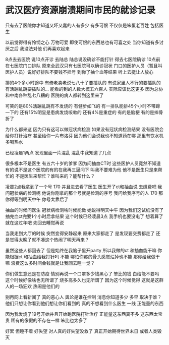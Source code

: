 # 武汉医疗资源崩溃期间市民的就诊记录

只有去了医院你才知道又坏又蠢的人有多少 有多可恨 不仅仅是笨蛋老百姓 包括医生

以前觉得得有怜悯之心 万物可爱 即使可恨的东西总也有可喜之处 当你知道有多讨厌之后 我没法对他
们再喜欢起来

8点去去医院 说10点开诊 去陆总 陆总说没确诊不能打针 得去七医院确诊 10点前在七医院门口排队
原来全武汉只有七医院可以确诊冠状 门口的医护人员（暂且叫医护人员）说好好排队不要钱不挂号
到你了抽个血等结果 听上去挺让人放心

排的4个多小时途中 有倚老卖老说七八十了要插队的 有说家里人不行的要插队的 有活蹦乱跳要插队的…
能看的到的人数大概五六百人 实际应该比这更多 因为总协和中南各种乱七八糟的 医院的病人都转到这里来了

可笑的是80%活蹦乱跳有不发烧的 有健步如飞的 有一排队能排45个小时不带蹲一下的 还有15%明显是患病发烧咳嗽的 还有4%是重症的 有的是脑梗 有的是摔骨折了

为什么都来这 因为只有这可以做冠状病检测 如果没有冠状病检测结果 没有医院会给你打针治疗 甚至给你一片布洛芬 因为他们会说我也不知道药在哪 那里有饮水机 多喝热水

已经凌晨1两点 发现里面一片混乱 混乱中我知道了几点

很多根本不是医生 有五六十岁的爹爹 因为问抽血CT时 这些医护人员竟然不知道 有的说不是这个医院的有的在我再三逼问下 叫我不要难为他 他不是医生只是来帮忙的 不是医生来帮忙？谁叫来的？能帮什么？

凌晨2点我拿到了一个号 170 并且进去看了医生 医生开了ct和抽血说 去缴费吧 我问冠状病的检测呢 他说你刚拿的那个号就是检测的序号 我问给我序号的人 170 那你得等到明天中午 你号太靠后了

抽血的时候问医生 冠状病检测啥时候能做 她说得明天中午 因为我们这试纸没有了 抽完血ct完要1个小时后拿结果 这个时候已经凌晨3点 我手机也要没电了 想着算了 就在这过年吧 先回去睡觉再说

当我走到大厅的时候 突然变得安静起来 原来大家都走了 是发现要交费都走了 还是觉得太晚了就不凑这个热闹了明天再来？

虽然这些人都回去了 但是始终在我脑子里开party 所以我做的ct 和抽血能干嘛 你能根据ct 和抽血给我打针吗 不能 哪怕你疼的骨头感觉烂掉也不能 那你给我做干嘛 浪费这么多时间金钱就是让我回去睡一觉？

你们做生意还是在防疫 情别再说一个口罩多少钱黑心了 笨比的钱 白给能不要吗 这个时候好像啥也无所谓了 烧多高多久也无所谓了 因为这个时候觉得 这就是这群人的一场狂欢 热闹是他们的

别再网上看新闻了 真的恶心人 舆论是谁在控制 消息你知道多少 多早 取决于谁？他们只想让你看到他们想让你们看到的 真的不想看到什么医生 一线 正能量的东西

因为我发烧了19号开始并且开始跑医院打针治疗 正能量这东西真不多 这东西太宝贵 稀有的像假的不存在一样 笨比也太多了

好累 但睡不着 好失望 对人真的好失望没救了 真正开始期待世界末日 或者人类毁灭